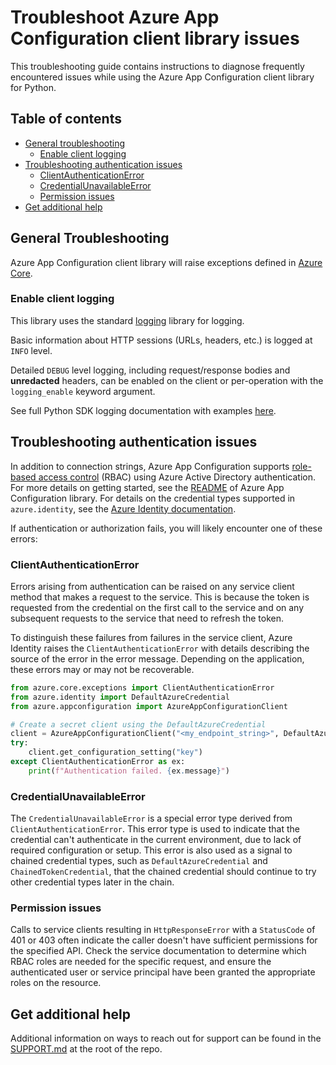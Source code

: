 # Troubleshoot Azure App Configuration client library issues

This troubleshooting guide contains instructions to diagnose frequently encountered issues while using the Azure App Configuration client library for Python.

## Table of contents

* [General troubleshooting](#general-troubleshooting)
  * [Enable client logging](#enable-client-logging)
* [Troubleshooting authentication issues](#troubleshooting-authentication-issues)
  * [ClientAuthenticationError](#clientauthenticationerror)
  * [CredentialUnavailableError](#credentialunavailableerror)
  * [Permission issues](#permission-issues)
* [Get additional help](#get-additional-help)

## General Troubleshooting

Azure App Configuration client library will raise exceptions defined in [Azure Core](https://aka.ms/azsdk/python/core/docs#module-azure.core.exceptions).

### Enable client logging

This library uses the standard [logging](https://docs.python.org/3/library/logging.html) library for logging.

Basic information about HTTP sessions (URLs, headers, etc.) is logged at `INFO` level.

Detailed `DEBUG` level logging, including request/response bodies and **unredacted** headers, can be enabled on the client or per-operation with the `logging_enable` keyword argument.

See full Python SDK logging documentation with examples [here](https://docs.microsoft.com/azure/developer/python/azure-sdk-logging).

## Troubleshooting authentication issues

In addition to connection strings, Azure App Configuration supports [role-based access control](https://learn.microsoft.com/azure/role-based-access-control/overview) (RBAC) using Azure Active Directory authentication. For more details on getting started, see the [README](https://learn.microsoft.com/python/api/overview/azure/appconfiguration-readme?view=azure-python) of Azure App Configuration library. For details on the credential types supported in `azure.identity`, see the [Azure Identity documentation](https://learn.microsoft.com/python/api/overview/azure/identity-readme?view=azure-python).

If authentication or authorization fails, you will likely encounter one of these errors:

### ClientAuthenticationError

Errors arising from authentication can be raised on any service client method that makes a request to the service. This is because the token is requested from the credential on the first call to the service and on any subsequent requests to the service that need to refresh the token.

To distinguish these failures from failures in the service client, Azure Identity raises the `ClientAuthenticationError` with details describing the source of the error in the error message. Depending on the application, these errors may or may not be recoverable.

```python
from azure.core.exceptions import ClientAuthenticationError
from azure.identity import DefaultAzureCredential
from azure.appconfiguration import AzureAppConfigurationClient

# Create a secret client using the DefaultAzureCredential
client = AzureAppConfigurationClient("<my_endpoint_string>", DefaultAzureCredential())
try:
    client.get_configuration_setting("key")
except ClientAuthenticationError as ex:
    print(f"Authentication failed. {ex.message}")
```

### CredentialUnavailableError

The `CredentialUnavailableError` is a special error type derived from `ClientAuthenticationError`. This error type is used to indicate that the credential can't authenticate in the current environment, due to lack of required configuration or setup. This error is also used as a signal to chained credential types, such as `DefaultAzureCredential` and `ChainedTokenCredential`, that the chained credential should continue to try other credential types later in the chain.

### Permission issues

Calls to service clients resulting in `HttpResponseError` with a `StatusCode` of 401 or 403 often indicate the caller doesn't have sufficient permissions for the specified API. Check the service documentation to determine which RBAC roles are needed for the specific request, and ensure the authenticated user or service principal have been granted the appropriate roles on the resource.

## Get additional help

Additional information on ways to reach out for support can be found in the [SUPPORT.md](https://github.com/Azure/azure-sdk-for-python/blob/main/SUPPORT.md) at the root of the repo.
